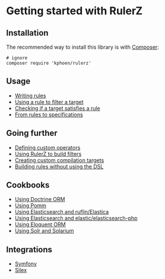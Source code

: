 Getting started with RulerZ
===========================

## Installation

The recommended way to install this library is with [Composer](http://getcomposer.org/):

```
# ignore
composer require 'kphoen/rulerz'
```

## Usage

 * [Writing rules](writing_rules.md)
 * [Using a rule to filter a target](filter.md)
 * [Checking if a target satisfies a rule](satisfies.md)
 * [From rules to specifications](specifications.md)

## Going further

 * [Defining custom operators](custom_operators.md)
 * [Using RulerZ to build filters](build_filters.md)
 * [Creating custom compilation targets](custom_compilation_targets.md)
 * [Building rules without using the DSL](building_rules_without_the_dsl.md)

## Cookbooks

 * [Using Doctrine ORM](cookbooks/doctrine_orm.md)
 * [Using Pomm](cookbooks/pomm.md)
 * [Using Elasticsearch and ruflin/Elastica](cookbooks/ruflin_elastica.md)
 * [Using Elasticsearch and elastic/elasticsearch-php](cookbooks/elastic_elasticsearch_php.md)
 * [Using Eloquent ORM](cookbooks/eloquent_orm.md)
 * [Using Solr and Solarium](cookbooks/solarium.md)

## Integrations

 * [Symfony](https://github.com/K-Phoen/RulerZBundle)
 * [Silex](https://github.com/K-Phoen/silex-rulerz-provider)
